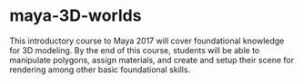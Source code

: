 # maya-3D-worlds

This introductory course to Maya 2017 will cover foundational knowledge for 3D modeling. By the end of this course, students will be able to manipulate polygons, assign materials, and create and setup their scene for rendering among other basic foundational skills. 
